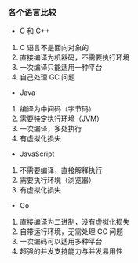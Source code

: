 ### 各个语言比较

* C 和 C++

1. C 语言不是面向对象的
2. 直接编译为机器码，不需要执行环境
3. 一次编译只能适用一种平台
4. 自己处理 GC 问题

* Java

1. 编译为中间码（字节码）
2. 需要特定执行环境（JVM）
3. 一次编译，多处执行
4. 有虚拟化损失

* JavaScript

1. 不需要编译，直接解释执行
2. 需要执行环境（浏览器）
3. 有虚拟化损失

* Go

1. 直接编译为二进制，没有虚拟化损失
2. 自带运行环境，无需处理 GC 问题
3. 一次编码可以适用多种平台
4. 超强的并发支持能力与并发易用性
